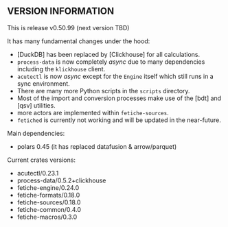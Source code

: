 ## VERSION INFORMATION

This is release v0.50.99 (next version TBD)

It has many fundamental changes under the hood:

- [DuckDB] has been replaced by [Clickhouse] for all calculations.
- `process-data` is now completely *async* due to many dependencies including the `klickhouse` client.
- `acutectl` is now *async* except for the `Engine` itself which still runs in a sync environment.
- There are many more Python scripts in the `scripts` directory.
- Most of the import and conversion processes make use of the [bdt] and [qsv] utilities.
- more actors are implemented within `fetiche-sources`.
- `fetiched` is currently not working and will be updated in the near-future.

Main dependencies:

- polars 0.45 (it has replaced datafusion & arrow/parquet)

Current crates versions:

- acutectl/0.23.1
- process-data/0.5.2+clickhouse
- fetiche-engine/0.24.0
- fetiche-formats/0.18.0
- fetiche-sources/0.18.0
- fetiche-common/0.4.0
- fetiche-macros/0.3.0

